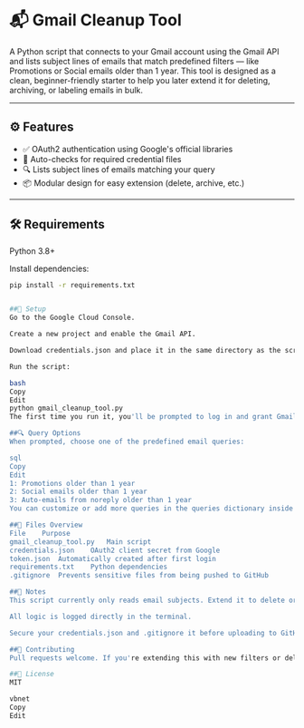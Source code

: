 # 📬 Gmail Cleanup Tool

A Python script that connects to your Gmail account using the Gmail API and lists subject lines of emails that match predefined filters — like Promotions or Social emails older than 1 year. This tool is designed as a clean, beginner-friendly starter to help you later extend it for deleting, archiving, or labeling emails in bulk.

---

## ⚙️ Features

- ✅ OAuth2 authentication using Google's official libraries
- 📁 Auto-checks for required credential files
- 🔍 Lists subject lines of emails matching your query
- 📦 Modular design for easy extension (delete, archive, etc.)

---

## 🛠️ Requirements

Python 3.8+

Install dependencies:

```bash
pip install -r requirements.txt


##📁 Setup
Go to the Google Cloud Console.

Create a new project and enable the Gmail API.

Download credentials.json and place it in the same directory as the script.

Run the script:

bash
Copy
Edit
python gmail_cleanup_tool.py
The first time you run it, you'll be prompted to log in and grant Gmail access. A token.json file will be created for future logins.

##🔍 Query Options
When prompted, choose one of the predefined email queries:

sql
Copy
Edit
1: Promotions older than 1 year
2: Social emails older than 1 year
3: Auto-emails from noreply older than 1 year
You can customize or add more queries in the queries dictionary inside the script.

##🧾 Files Overview
File	Purpose
gmail_cleanup_tool.py	Main script
credentials.json	OAuth2 client secret from Google
token.json	Automatically created after first login
requirements.txt	Python dependencies
.gitignore	Prevents sensitive files from being pushed to GitHub

##🧠 Notes
This script currently only reads email subjects. Extend it to delete or archive emails.

All logic is logged directly in the terminal.

Secure your credentials.json and .gitignore it before uploading to GitHub.

##🙌 Contributing
Pull requests welcome. If you're extending this with new filters or deletion features, feel free to fork and contribute.

##📄 License
MIT

vbnet
Copy
Edit
